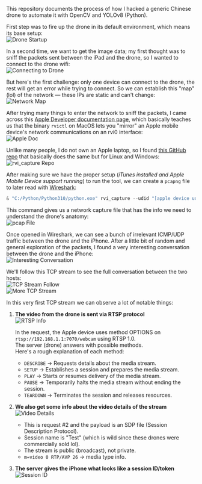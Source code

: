 This repository documents the process of how I hacked a generic Chinese drone to automate it with OpenCV and YOLOv8 (Python).

First step was to fire up the drone in its default environment, which means its base setup:  
![Drone Startup](images/Base_setup.png)

In a second time, we want to get the image data; my first thought was to sniff the packets sent between the iPad and the drone, so I wanted to connect to the drone wifi:  
![Connecting to Drone](images/Droneconnect.png)

But here's the first challenge: only one device can connect to the drone, the rest will get an error while trying to connect. So we can establish this "map" (lol) of the network — these IPs are static and can't change:  
![Network Map](images/Net_map.png)

After trying many things to enter the network to sniff the packets, I came across this [Apple Developer documentation page](https://developer.apple.com/documentation/network/recording-a-packet-trace), which basically teaches us that the binary `rvictl` on MacOS lets you "mirror" an Apple mobile device's network communications on an rvi0 interface:  
![Apple Doc](images/Appledoc.png)

Unlike many people, I do not own an Apple laptop, so I found [this GitHub repo](https://github.com/gh2o/rvi_capture) that basically does the same but for Linux and Windows:  
![rvi_capture Repo](images/rvi_capturerepo.png)

After making sure we have the proper setup (*iTunes installed and Apple Mobile Device support running*) to run the tool, we can create a `pcapng` file to later read with [Wireshark](https://www.wireshark.org/):

```powershell
& "C:/Python/Python310/python.exe" rvi_capture --udid "[apple device udid]" <output>
```

This command gives us a network capture file that has the info we need to understand the drone's anatomy:  
![pcap File](images/pcap_file.png)

Once opened in Wireshark, we can see a bunch of irrelevant ICMP/UDP traffic between the drone and the iPhone. After a little bit of random and general exploration of the packets, I found a very interesting conversation between the drone and the iPhone:  
![Interesting Conversation](images/hint_1.png)

We'll follow this TCP stream to see the full conversation between the two hosts:  
![TCP Stream Follow](images/follow_stream.png)  
![More TCP Stream](images/followed_stream.png)

In this very first TCP stream we can observe a lot of notable things:

1. **The video from the drone is sent via RTSP protocol**  
   ![RTSP Info](images/rtsp1.png)

   In the request, the Apple device uses method OPTIONS on `rtsp://192.168.1.1:7070/webcam` using RTSP 1.0.  
   The server (drone) answers with possible methods.  
   Here's a rough explanation of each method:
   
   - `DESCRIBE` → Requests details about the media stream.
   - `SETUP` → Establishes a session and prepares the media stream.
   - `PLAY` → Starts or resumes delivery of the media stream.
   - `PAUSE` → Temporarily halts the media stream without ending the session.
   - `TEARDOWN` → Terminates the session and releases resources.

2. **We also get some info about the video details of the stream**  
   ![Video Details](images/rtsp_video_info.png)

   - This is request #2 and the payload is an SDP file (Session Description Protocol).
   - Session name is "Test" (which is wild since these drones were commercially sold lol).
   - The stream is public (broadcast), not private.
   - `m=video 0 RTP/AVP 26` → media type info.

3. **The server gives the iPhone what looks like a session ID/token**  
   ![Session ID](images/potential_sessid.png) 

